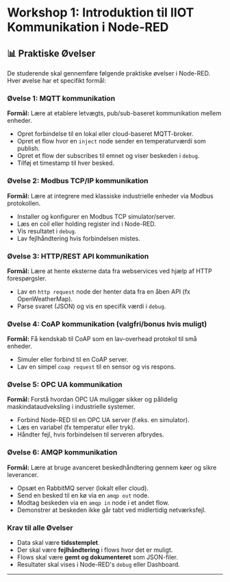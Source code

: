 # Workshop 1: Introduktion til IIOT Kommunikation i Node-RED

## 📊 Praktiske Øvelser

De studerende skal gennemføre følgende praktiske øvelser i Node-RED. Hver øvelse har et specifikt formål:

### Øvelse 1: MQTT kommunikation
**Formål:** Lære at etablere letvægts, pub/sub-baseret kommunikation mellem enheder.
- Opret forbindelse til en lokal eller cloud-baseret MQTT-broker.
- Opret et flow hvor en `inject` node sender en temperaturværdi som publish.
- Opret et flow der subscribes til emnet og viser beskeden i `debug`.
- Tilføj et timestamp til hver besked.

### Øvelse 2: Modbus TCP/IP kommunikation
**Formål:** Lære at integrere med klassiske industrielle enheder via Modbus protokollen.
- Installer og konfigurer en Modbus TCP simulator/server.
- Læs en coil eller holding register ind i Node-RED.
- Vis resultatet i `debug`.
- Lav fejlhåndtering hvis forbindelsen mistes.

### Øvelse 3: HTTP/REST API kommunikation
**Formål:** Lære at hente eksterne data fra webservices ved hjælp af HTTP forespørgsler.
- Lav en `http request` node der henter data fra en åben API (fx OpenWeatherMap).
- Parse svaret (JSON) og vis en specifik værdi i `debug`.

### Øvelse 4: CoAP kommunikation (valgfri/bonus hvis muligt)
**Formål:** Få kendskab til CoAP som en lav-overhead protokol til små enheder.
- Simuler eller forbind til en CoAP server.
- Lav en simpel `coap request` til en sensor og vis respons.

### Øvelse 5: OPC UA kommunikation
**Formål:** Forstå hvordan OPC UA muliggør sikker og pålidelig maskindataudveksling i industrielle systemer.
- Forbind Node-RED til en OPC UA server (f.eks. en simulator).
- Læs en variabel (fx temperatur eller tryk).
- Håndter fejl, hvis forbindelsen til serveren afbrydes.

### Øvelse 6: AMQP kommunikation
**Formål:** Lære at bruge avanceret beskedhåndtering gennem køer og sikre leverancer.
- Opsæt en RabbitMQ server (lokalt eller cloud).
- Send en besked til en kø via en `amqp out` node.
- Modtag beskeden via en `amqp in` node i et andet flow.
- Demonstrer at beskeden ikke går tabt ved midlertidig netværksfejl.

### Krav til alle Øvelser
- Data skal være **tidsstemplet**.
- Der skal være **fejlhåndtering** i flows hvor det er muligt.
- Flows skal være **gemt og dokumenteret** som JSON-filer.
- Resultater skal vises i Node-RED's `debug` eller Dashboard.

---
